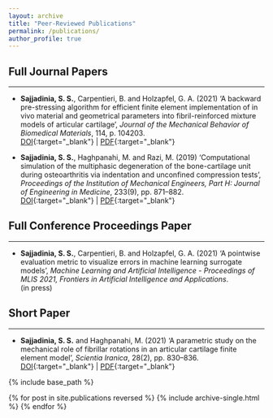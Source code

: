 ```yaml
---
layout: archive
title: "Peer-Reviewed Publications"
permalink: /publications/
author_profile: true
---
```



## Full Journal Papers
--------------
- **Sajjadinia, S. S.**, Carpentieri, B. and Holzapfel, G. A. (2021) ‘A backward pre-stressing algorithm for efficient finite element implementation of in vivo material and geometrical parameters into fibril-reinforced mixture models of articular cartilage’, *Journal of the Mechanical Behavior of Biomedical Materials*, 114, p. 104203.
<br/>[DOI](http://doi.org/10.1016/J.JMBBM.2020.104203){:target="_blank"} | [PDF](https://shayansss.github.io/files/2021_02.pdf){:target="_blank"}

- **Sajjadinia, S. S.**, Haghpanahi, M. and Razi, M. (2019) ‘Computational simulation of the multiphasic degeneration of the bone-cartilage unit during osteoarthritis via indentation and unconfined compression tests’, *Proceedings of the Institution of Mechanical Engineers, Part H: Journal of Engineering in Medicine*, 233(9), pp. 871–882.
<br/>[DOI](http://doi.org/10.1177/0954411919854011){:target="_blank"} | [PDF](https://shayansss.github.io/files/2019_09_preprint.pdf){:target="_blank"}

## Full Conference Proceedings Paper
--------------
- **Sajjadinia, S. S.**, Carpentieri, B. and Holzapfel, G. A. (2021) ‘A pointwise evaluation metric to visualize errors in machine learning surrogate models’, *Machine Learning and Artificial Intelligence - Proceedings of MLIS 2021, Frontiers in Artificial Intelligence and Applications*.
<br/>(in press)

## Short Paper
-------------
- **Sajjadinia, S. S.** and Haghpanahi, M. (2021) ‘A parametric study on the mechanical role of fibrillar rotations in an articular cartilage finite element model’, *Scientia Iranica*, 28(2), pp. 830–836.
<br/>[DOI](http://doi.org/10.24200/sci.2020.51785.2362){:target="_blank"} | [PDF](https://shayansss.github.io/files/2021_04.pdf){:target="_blank"}


{% include base_path %}

{% for post in site.publications reversed %}
  {% include archive-single.html %}
{% endfor %}
